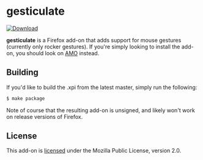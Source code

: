 # gesticulate

[![Download][download-image]][download-link]

**gesticulate** is a Firefox add-on that adds support for mouse gestures
(currently only rocker gestures). If you're simply looking to install the
add-on, you should look on [AMO][download-link] instead.

## Building

If you'd like to build the .xpi from the latest master, simply run the
following:

```sh
$ make package
```

Note of course that the resulting add-on is unsigned, and likely won't work on
release versions of Firefox.

## License

This add-on is [licensed][license-link] under the Mozilla Public License,
version 2.0.

[download-image]: https://img.shields.io/badge/amo-0.1.1-orange.svg
[download-link]: https://addons.mozilla.org/en-US/firefox/addon/gesticulate/
[license-link]: https://github.com/jimporter/gesticulate/blob/master/LICENSE
